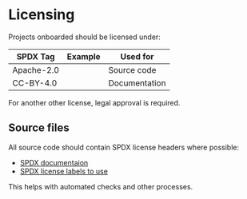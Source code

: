 [//]: # (SPDX-License-Identifier: CC-BY-4.0)
# Licensing

Projects onboarded should be licensed under:

| SPDX Tag | Example | Used for |
| --- | --- | --- |
Apache-2.0 | | Source code|
CC-BY-4.0 | | Documentation 

For another other license, legal approval is required.

## Source files

All source code should contain SPDX license headers where possible:


* [SPDX documentaion](https://spdx.dev/learn/handling-license-info/)
* [SPDX license labels to use](https://spdx.org/licenses/)

This helps with automated checks and other processes.

